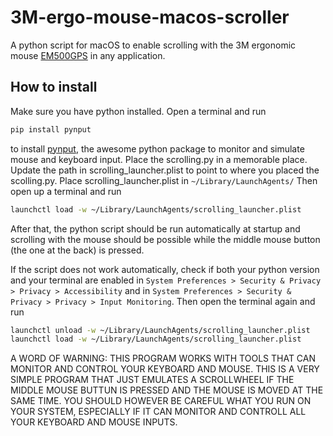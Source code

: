 # 3M-ergo-mouse-macos-scroller
A python script for macOS to enable scrolling with the 3M ergonomic mouse [EM500GPS](https://www.3m.com/3M/en_US/p/dc/v000093833/) in any application.

## How to install
Make sure you have python installed. Open a terminal and run 
```zsh
pip install pynput
```
to install [pynput](https://github.com/moses-palmer/pynput), the awesome python package to monitor and simulate mouse and keyboard input.
Place the scrolling.py in a memorable place. Update the path in scrolling_launcher.plist to point to where you placed the scolling.py. Place scrolling_launcher.plist in 
` ~/Library/LaunchAgents/ `
Then open up a terminal and run 
```zsh
launchctl load -w ~/Library/LaunchAgents/scrolling_launcher.plist
```
After that, the python script should be run automatically at startup and scrolling with the mouse should be possible while the middle mouse button (the one at the back) is pressed.

If the script does not work automatically, check if both your python version and your terminal are enabled in `System Preferences > Security & Privacy > Privacy > Accessibility` and in `System Preferences > Security & Privacy > Privacy > Input Monitoring`. Then open the terminal again and run

```zsh
launchctl unload -w ~/Library/LaunchAgents/scrolling_launcher.plist
launchctl load -w ~/Library/LaunchAgents/scrolling_launcher.plist
```

A WORD OF WARNING: THIS PROGRAM WORKS WITH TOOLS THAT CAN MONITOR AND CONTROL YOUR KEYBOARD AND MOUSE. THIS IS A VERY SIMPLE PROGRAM THAT JUST EMULATES A SCROLLWHEEL IF THE MIDDLE MOUSE BUTTUN IS PRESSED AND THE MOUSE IS MOVED AT THE SAME TIME. YOU SHOULD HOWEVER BE CAREFUL WHAT YOU RUN ON YOUR SYSTEM, ESPECIALLY IF IT CAN MONITOR AND CONTROLL ALL YOUR KEYBOARD AND MOUSE INPUTS.
